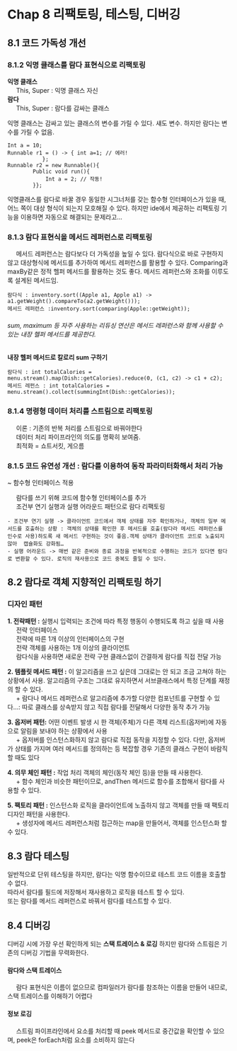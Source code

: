 # Chap 8 리팩토링, 테스팅, 디버깅 

## 8.1 코드 가독성 개선 
### 8.1.2 익명 클래스를 람다 표현식으로 리팩토링  
**익명 클래스**   
&nbsp;&nbsp;&nbsp;&nbsp; This, Super : 익명 클래스 자신   
**람다**   
&nbsp;&nbsp;&nbsp;&nbsp; This, Super : 람다를 감싸는 클래스  
	
익명 클래스는 감싸고 있는 클래스의 변수를 가릴 수 있다. 섀도 변수. 하지만 람다는 변수를 가릴 수 없음.   
```
Int a = 10;  
Runnable r1 = () -> { int a=1; // 에러!  
           };
Runnable r2 = new Runnable(){  
    	Public void run(){  
            Int a = 2; // 작동!   
        }};
```

익명클래스를 람다로 바꿀 경우 동일한 시그너처를 갖는 함수형 인터페이스가 있을 때, 어느 쪽이 대상 형식이 되는지 모호해질 수 있다. 하지만 ide에서 제공하는 리팩토링 기능을 이용하면 자동으로 해결되는 문제라고…
### 8.1.3 람다 표현식을 메서드 레퍼런스로 리팩토링  
&nbsp;&nbsp;&nbsp;&nbsp; 메서드 레퍼런스는 람다보다 더 가독성을 높일 수 있다. 람다식으로 바로 구현하지 않고 대상형식에 메서드를 추가하여 메서드 레퍼런스를 활용할 수 있다. Comparing과 maxBy같은 정적  헬퍼 메서드를 활용하는 것도 좋다. 메서드 레퍼런스와 조화를 이루도록 설계된 메서드임.
```
람다식 : inventory.sort((Apple a1, Apple a1) -> a1.getWeight().compareTo(a2.getWeight()));  
메서드 레퍼런스 :inventory.sort(comparing(Apple::getWeight));  
```
###### sum, maximum 등 자주 사용하는 리듀싱 연산은 메서드 레퍼런스와 함께 사용할 수 있는 내장 헬퍼 메서드를 제공한다.

**내장 헬퍼 메서드로 칼로리 sum 구하기**
```
람다식 : int totalCalories = menu.stream().map(Dish::getCalories).reduce(0, (c1, c2) -> c1 + c2);  
메서드 레펀스 : int totalCalories = menu.stream().collect(summingInt(Dish::getCalories));  
```

### 8.1.4 명령형 데이터 처리를 스트림으로 리팩토링  
&nbsp;&nbsp;&nbsp;&nbsp; 이론 : 기존의 반복 처리를 스트림으로 바꿔야한다   
&nbsp;&nbsp;&nbsp;&nbsp; 데이터 처리 파이프라인의 의도를 명확히 보여줌.   
&nbsp;&nbsp;&nbsp;&nbsp; 최적화 = 쇼트서킷, 게으름   

### 8.1.5 코드 유연성 개선 : 람다를 이용하여 동작 파라미터화해서 처리 가능
 ~ 함수형 인터페이스 적용   
   
&nbsp;&nbsp;&nbsp;&nbsp; 람다를 쓰기 위해 코드에 함수형 인터페이스를 추가  
&nbsp;&nbsp;&nbsp;&nbsp; 조건부 연기 실행과 실행 어라운드 패턴으로 람다 리팩토링  

	- 조건부 연기 실행 -> 클라이언트 코드에서 객체 상태를 자주 확인하거나, 객체의 일부 메서드를 호출하는 상황 : 객체의 상태를 확인한 후 메서드를 호출(람다라 메서드 레퍼런스를 인수로 사용)하도록 새 메서드 구현하는 것이 좋음.객체 상태가 클라이언트 코드로 노출되지 않아  캡슐화도 강화됨…  
	- 실행 어라운드 -> 매번 같은 준비와 종료 과정을 반복적으로 수행하는 코드가 있다면 람다로 변환할 수 있다. 로직의 재사용으로 코드 중복도 줄일 수 있다. 

	
## 8.2 람다로 객체 지향적인 리팩토링 하기  
### 디자인 패턴
**1.	전략패턴 :** 실행시 입력되는 조건에 따라 특정 행동이 수행되도록 하고 싶을 때 사용    
&nbsp;&nbsp;&nbsp;&nbsp; 전략 인터페이스  
&nbsp;&nbsp;&nbsp;&nbsp; 전략에 따른 1개 이상의 인터페이스의 구현   
&nbsp;&nbsp;&nbsp;&nbsp; 전략 객체를 사용하는 1개 이상의 클라이언트  
&nbsp;&nbsp;&nbsp;&nbsp; 람다식을 사용하면 새로운 전략 구현 클래스없이 간결하게 람다를 직접 전달 가능  

**2.	템플릿 메서드 패턴 :** 이 알고리즘을 쓰고 싶은데 그대로는 안 되고 조금 고쳐야 하는 상황에서 사용. 알고리즘의 구조는 그대로 유지하면서 서브클래스에서 특정 단계를 재정의 할 수 있다.  
&nbsp;&nbsp;&nbsp;&nbsp; + 람다나 메서드 레퍼런스로 알고리즘에 추가할 다양한 컴포넌트를 구현할 수 있다…: 따로 클래스를 상속받지 않고 직접 람다를 전달해서 다양한 동작 추가 가능  

**3.	옵저버 패턴:** 어떤 이벤트 발생 시 한 객체(주체)가 다른 객체 리스트(옵저버)에 자동으로 알림을 보내야 하는 상황에서 사용  
&nbsp;&nbsp;&nbsp;&nbsp; + 옵저버를 인스턴스화하지 않고 람다로 직접 동작을 지정할 수 있다. 다만, 옵저버가 상태를 가지며 여러 메서드를 정의하는 등 복잡할 경우 기존의 클래스 구현이 바람직 할 때도 있다  

**4.	의무 체인 패턴 :** 작업 처리 객체의 체인(동작 체인 등)을 만들 때 사용한다.   
&nbsp;&nbsp;&nbsp;&nbsp; + 함수 체인과 비슷한 패턴이므로, andThen 메서드로 함수를 조합해서 람다를 사용할 수 있다.

**5.	팩토리 패턴 :** 인스턴스화 로직을 클라이언트에 노출하지 않고 객체를 만들 때 팩토리 디자인 패턴을 사용한다.  
&nbsp;&nbsp;&nbsp;&nbsp; + 생성자에 메서드 레퍼런스처럼 접근하는 map을 만들어서, 객체를 인스턴스화 할 수 있다.  


## 8.3 람다 테스팅
 일반적으로 단위 테스팅을 하지만, 람다는 익명 함수이므로 테스트 코드 이름을 호출할 수 없다.   
따라서 람다를 필드에 저장해서 재사용하고 로직을 테스트 할 수 있다.   
또는 람다를 메서드 레퍼런스로 바꿔서 람다를 테스트할 수 있다.

## 8.4 디버깅
디버깅 시에 가장 우선 확인하게 되는 **스택 트레이스 & 로깅**
하지만 람다와 스트림은 기존의 디버깅 기법을 무력화한다.

#### 람다와 스택 트레이스  
&nbsp;&nbsp;&nbsp;&nbsp; 람다 표현식은 이름이 없으므로 컴파일러가 람다를 참조하는 이름을 만들어 내므로, 스택 트레이스를 이해하기 어렵다
  
#### 정보 로깅  
&nbsp;&nbsp;&nbsp;&nbsp; 스트림 파이프라인에서 요소를 처리할 때 peek 메서드로 중간값을 확인할 수 있으며, peek은 forEach처럼 요소를 소비하지 않는다  


